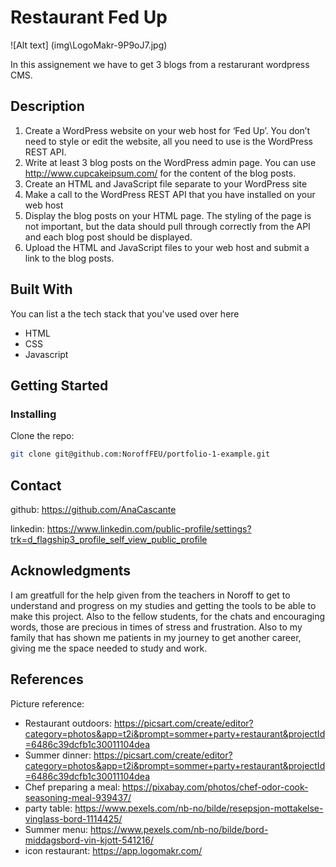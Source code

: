 # Restaurant Fed Up

![Alt text] (img\LogoMakr-9P9oJ7.jpg)

In this assignement we have to get 3 blogs from a restarurant wordpress CMS. 

## Description

1. Create a WordPress website on your web host for ‘Fed Up’. You don’t need to style or edit 
the website, all you need to use is the WordPress REST API.
2. Write at least 3 blog posts on the WordPress admin page. You can use 
http://www.cupcakeipsum.com/ for the content of the blog posts.
3. Create an HTML and JavaScript file separate to your WordPress site
4. Make a call to the WordPress REST API that you have installed on your web host
5. Display the blog posts on your HTML page. The styling of the page is not important, but the 
data should pull through correctly from the API and each blog post should be displayed.
6. Upload the HTML and JavaScript files to your web host and submit a link to the blog posts.

## Built With

You can list a the tech stack that you've used over here

- HTML 
- CSS
- Javascript

## Getting Started

### Installing

Clone the repo:

```bash
git clone git@github.com:NoroffFEU/portfolio-1-example.git
```


## Contact

github: https://github.com/AnaCascante

linkedin: https://www.linkedin.com/public-profile/settings?trk=d_flagship3_profile_self_view_public_profile



## Acknowledgments

I am greatfull for the help given from the teachers in Noroff to get to understand and progress on my studies and getting the tools to be able to make this project. Also to the fellow students, for the chats and encouraging words, those are precious in times of stress and frustration. Also to my family that has shown me patients in my journey to get another career, giving me the space needed to study and work.

## References

Picture reference: 
 - Restaurant outdoors: https://picsart.com/create/editor?category=photos&app=t2i&prompt=sommer+party+restaurant&projectId=6486c39dcfb1c30011104dea 
 - Summer dinner: https://picsart.com/create/editor?category=photos&app=t2i&prompt=sommer+party+restaurant&projectId=6486c39dcfb1c30011104dea
 - Chef preparing a meal: https://pixabay.com/photos/chef-odor-cook-seasoning-meal-939437/
 - party table: https://www.pexels.com/nb-no/bilde/resepsjon-mottakelse-vinglass-bord-1114425/
 - Summer menu: https://www.pexels.com/nb-no/bilde/bord-middagsbord-vin-kjott-541216/
 - icon restaurant: https://app.logomakr.com/

